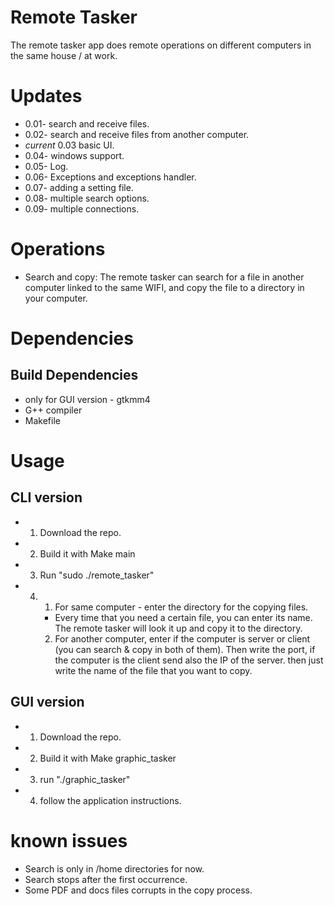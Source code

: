 # Remote Tasker

The remote tasker app does remote operations on different computers in the same house / at work.

# Updates

- 0.01- search and receive files.
- 0.02- search and receive files from another computer.
- *current* 0.03 basic UI.
- 0.04- windows support.
- 0.05- Log.
- 0.06- Exceptions and exceptions handler.
- 0.07- adding a setting file.
- 0.08- multiple search options.
- 0.09- multiple connections.

# Operations

- Search and copy:
The remote tasker can search for a file in another computer linked to the same WIFI, and copy the file to a directory in your computer.

# Dependencies
## Build Dependencies
- only for GUI version - gtkmm4
- G++ compiler
- Makefile

# Usage
## CLI version
- 1. Download the repo.
- 2. Build it with Make main
- 3. Run "sudo ./remote_tasker"
- 4. 1. For same computer - enter the directory for the copying files.
     -    Every time that you need a certain file, you can enter its name.
          The remote tasker will look it up and copy it to the directory.

     2. For another computer, enter if the computer is server or client (you can search & copy in both of them). Then write the port, if the computer is the client send also the IP of the server. then just write the name of the file that you want to copy.

## GUI version

- 1. Download the repo.
- 2. Build it with Make graphic_tasker
- 3. run "./graphic_tasker"
- 4. follow the application instructions.

# known issues
- Search is only in /home directories for now.
- Search stops after the first occurrence.
- Some PDF and docs files corrupts in the copy process.
